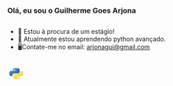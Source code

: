 ### Olá, eu sou o Guilherme Goes Arjona
##

- 🔭 Estou à procura de um estágio!
- 🌱 Atualmente estou aprendendo python avançado.
- 🖥Contate-me no email: arjonagui@gmail.com
  
<div style="display: inline_block"><br>
  <img align="center" alt="Gui-Python" height="30" width="40" src="https://raw.githubusercontent.com/devicons/devicon/master/icons/python/python-original.svg">
</div>
